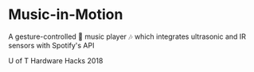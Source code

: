 # Music-in-Motion
A gesture-controlled 👋 music player 🎶 which integrates ultrasonic and IR sensors with Spotify's API

U of T Hardware Hacks 2018 
